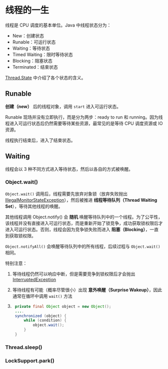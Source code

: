 # 线程的一生

线程是 CPU 调度的基本单位。Java 中线程状态分为：

* New：创建状态
* Runable：可运行状态
* Waiting：等待状态
* Timed Waiting：限时等待状态
* Blocking：阻塞状态
* Terminated：结束状态

[Thread.State](https://docs.oracle.com/javase/8/docs/api/java/lang/Thread.State.html) 中介绍了各个状态的含义。

## Runable

**创建（new）** 后的线程对象，调用 `start` 进入可运行状态。

Runable 现场并没有立即执行，而是分为两步：ready to run 和 running。因为线程进入可运行状态后仍然需要等待某些资源，最常见的是等待 CPU 调度资源或 IO 资源。

线程执行结束后，进入了结束状态。

## Waiting

线程会以 3 种不同方式进入等待状态，然后以各自的方式被唤醒。

### Object.wait()

`Object.wait()` 调用后，线程需要先放弃对象锁（放弃失败抛出 [IllegalMonitorStateException](https://docs.oracle.com/javase/8/docs/api/java/lang/IllegalMonitorStateException.html)），然后被推进 **线程等待队列（Thread Waiting Set**），等待其他线程的唤醒。

其他线程调用 Object.notify() 会 **随机** 唤醒等待队列中的一个线程。为了公平性，该线程并没有直接进入可运行状态，而是重新开始了锁竞争，成功获取锁权限后才进入可运行状态。否则，线程会因为竞争锁失败而进入 **阻塞（Blocking）**，一直到获取锁权限。

`Object.notifyAll()` 会唤醒等待队列中的所有线程，后续过程与 `Object.wait()` 相同。

特别注意：

1. 等待线程仍然可以响应中断，但是需要竞争到锁权限后才会抛出 [InterruptedException](https://docs.oracle.com/javase/8/docs/api/java/lang/InterruptedException.html)

2. 等待线程有可能（概率尽管很小）出现 **意外唤醒（Surprise Wakeup）**，因此通常在循环中调用 `wait()` 方法

3. ```java
    private final Object object = new Object();
    ....
    synchronized (object) {
        while (condition) {
            object.wait();
        }
    }
    ```

### Thread.sleep()



### LockSupport.park()

